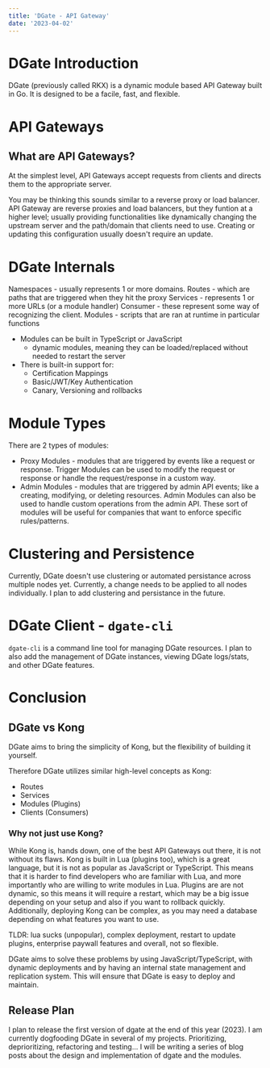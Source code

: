 ```yaml
---
title: 'DGate - API Gateway'
date: '2023-04-02'
---
```


# DGate Introduction

DGate (previously called RKX) is a dynamic module based API Gateway built in Go. It is designed to be a facile, fast, and flexible.

# API Gateways

## What are API Gateways?

At the simplest level, API Gateways accept requests from clients and directs them to the appropriate server. 

You may be thinking this sounds similar to a reverse proxy or load balancer. API Gateway are reverse proxies and load balancers, but they funtion at a higher level; usually providing functionalities like dynamically changing the upstream server and the path/domain that clients need to use. Creating or updating this configuration usually doesn't require an update.

# DGate Internals

Namespaces - usually represents 1 or more domains.
Routes - which are paths that are triggered when they hit the proxy
Services - represents 1 or more URLs (or a module handler)
Consumer - these represent some way of recognizing the client.
Modules - scripts that are ran at runtime in particular functions

- Modules can be built in TypeScript or JavaScript
  - dynamic modules, meaning they can be loaded/replaced without needed to restart the server
- There is built-in support for:
  - Certification Mappings
  - Basic/JWT/Key Authentication
  - Canary, Versioning and rollbacks

# Module Types

There are 2 types of modules:
- Proxy Modules - modules that are triggered by events like a request or response. Trigger Modules can be used to modify the request or response or handle the request/response in a custom way.
- Admin Modules - modules that are triggered by admin API events; like a creating, modifying, or deleting resources. Admin Modules can also be used to handle custom operations from the admin API. These sort of modules will be useful for companies that want to enforce specific rules/patterns.

# Clustering and Persistence

Currently, DGate doesn't use clustering or automated persistance across multiple nodes yet. Currently, a change needs to be applied to all nodes individually. I plan to add clustering and persistance in the future. 

# DGate Client - `dgate-cli`

`dgate-cli` is a command line tool for managing DGate resources. I plan to also add the management of DGate instances, viewing DGate logs/stats, and other DGate features.

# Conclusion

## DGate vs Kong

DGate aims to bring the simplicity of Kong, but the flexibility of building it yourself. 

Therefore DGate utilizes similar high-level concepts as Kong:
- Routes
- Services
- Modules (Plugins)
- Clients (Consumers)

### Why not just use Kong?

While Kong is, hands down, one of the best API Gateways out there, it is not without its flaws. Kong is built in Lua (plugins too), which is a great language, but it is not as popular as JavaScript or TypeScript. This means that it is harder to find developers who are familiar with Lua, and more importantly who are willing to write modules in Lua. Plugins are are not dynamic, so this means it will require a restart, which may be a big issue depending on your setup and also if you want to rollback quickly. Additionally, deploying Kong can be complex, as you may need a database depending on what features you want to use.

TLDR: lua sucks (unpopular), complex deployment, restart to update plugins, enterprise paywall features and overall, not so flexible.

DGate aims to solve these problems by using JavaScript/TypeScript, with dynamic deployments and by having an internal state management and replication system. This will ensure that DGate is easy to deploy and maintain.

## Release Plan

I plan to release the first version of dgate at the end of this year (2023). I am currently dogfooding DGate in several of my projects. Prioritizing, deprioritizing, refactoring and testing... I will be writing a series of blog posts about the design and implementation of dgate and the modules.
